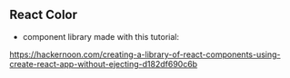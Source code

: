 ## React Color
- component library made with this tutorial: 

https://hackernoon.com/creating-a-library-of-react-components-using-create-react-app-without-ejecting-d182df690c6b